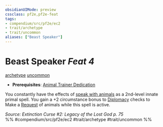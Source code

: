 ```yaml
---
obsidianUIMode: preview
cssclass: pf2e,pf2e-feat
tags:
- compendium/src/pf2e/ec2
- trait/archetype
- trait/uncommon
aliases: ["Beast Speaker"]
---
```

# Beast Speaker  *Feat 4*  
[archetype](archetype.md "Archetype Feat Trait")  [uncommon](uncommon.md "Uncommon Rarity Trait")  

- **Prerequisites**: [Animal Trainer Dedication](animal-trainer-dedication-ec2.md)

You constantly have the effects of [speak with animals](speak-with-animals.md) as a 2nd-level innate primal spell. You gain a +2 circumstance bonus to [Diplomacy](skills.md#Diplomacy) checks to Make a [Request](request.md) of animals while this spell is active.

*Source: Extinction Curse #2: Legacy of the Lost God p. 75*  
%% #compendium/src/pf2e/ec2 #trait/archetype #trait/uncommon %%